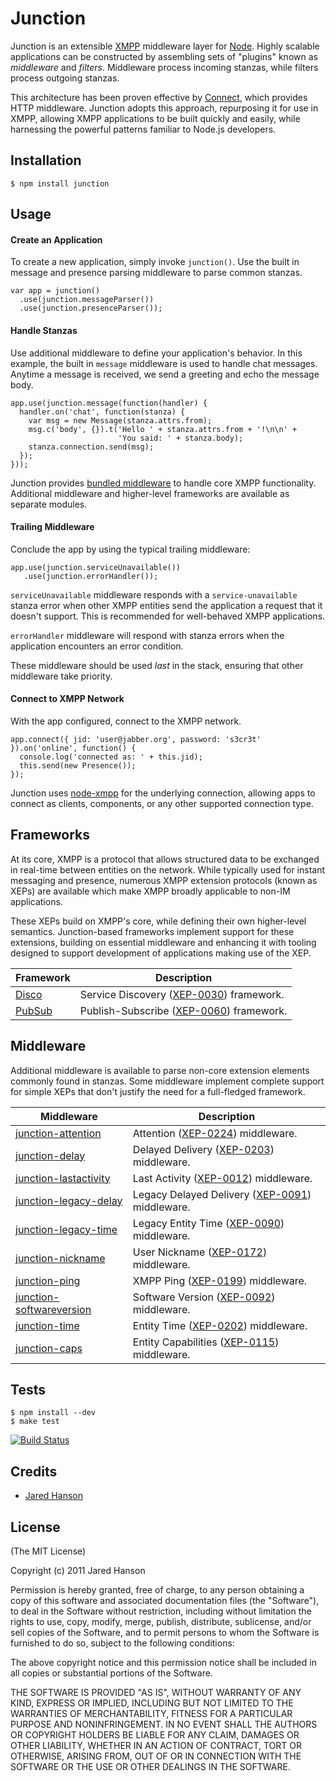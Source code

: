 # Junction

Junction is an extensible [XMPP](http://xmpp.org/) middleware layer for [Node](http://nodejs.org).
Highly scalable applications can be constructed by assembling sets of "plugins"
known as _middleware_ and _filters_.  Middleware process incoming stanzas, while
filters process outgoing stanzas.

This architecture has been proven effective by [Connect](http://www.senchalabs.org/connect/),
which provides HTTP middleware.  Junction adopts this approach, repurposing it
for use in XMPP, allowing XMPP applications to be built quickly and easily,
while harnessing the powerful patterns familiar to Node.js developers.

## Installation

    $ npm install junction

## Usage

#### Create an Application

To create a new application, simply invoke `junction()`.  Use the built in
message and presence parsing middleware to parse common stanzas.

    var app = junction()
      .use(junction.messageParser())
      .use(junction.presenceParser());

#### Handle Stanzas

Use additional middleware to define your application's behavior.  In this
example, the built in `message` middleware is used to handle chat messages.
Anytime a message is received, we send a greeting and echo the message body.

    app.use(junction.message(function(handler) {
      handler.on('chat', function(stanza) {
        var msg = new Message(stanza.attrs.from);
        msg.c('body', {}).t('Hello ' + stanza.attrs.from + '!\n\n' +
                            'You said: ' + stanza.body);
        stanza.connection.send(msg);
      });
    }));
    
Junction provides [bundled middleware](https://github.com/jaredhanson/junction/tree/master/lib/junction/middleware)
to handle core XMPP functionality.  Additional middleware and higher-level
frameworks are available as separate modules.

#### Trailing Middleware

Conclude the app by using the typical trailing middleware:

    app.use(junction.serviceUnavailable())
       .use(junction.errorHandler());

`serviceUnavailable` middleware responds with a `service-unavailable` stanza
error when other XMPP entities send the application a request that it doesn't
support.  This is recommended for well-behaved XMPP applications.

`errorHandler` middleware will respond with stanza errors when the application
encounters an error condition.

These middleware should be used _last_ in the stack, ensuring that other
middleware take priority.

#### Connect to XMPP Network

With the app configured, connect to the XMPP network.

    app.connect({ jid: 'user@jabber.org', password: 's3cr3t' }).on('online', function() {
      console.log('connected as: ' + this.jid);
      this.send(new Presence());
    });

Junction uses [node-xmpp](https://github.com/astro/node-xmpp) for the underlying
connection, allowing apps to connect as clients, components, or any other
supported connection type.

## Frameworks

At its core, XMPP is a protocol that allows structured data to be exchanged in
real-time between entities on the network.  While typically used for instant
messaging and presence, numerous XMPP extension protocols (known as XEPs) are
available which make XMPP broadly applicable to non-IM applications.

These XEPs build on XMPP's core, while defining their own higher-level
semantics.  Junction-based frameworks implement support for these extensions,
building on essential middleware and enhancing it with tooling designed to
support development of applications making use of the XEP.

<table>
  <thead>
    <tr><th>Framework</th><th>Description</th></tr>
  </thead>
  <tbody>
    <tr><td><a href="https://github.com/jaredhanson/junction-disco">Disco</a></td><td>Service Discovery (<a href="http://xmpp.org/extensions/xep-0030.html">XEP-0030</a>) framework.</td></tr>
    <tr><td><a href="https://github.com/jaredhanson/junction-pubsub">PubSub</a></td><td>Publish-Subscribe (<a href="http://xmpp.org/extensions/xep-0060.html">XEP-0060</a>) framework.</td></tr>
  </tbody>
</table>

## Middleware

Additional middleware is available to parse non-core extension elements commonly
found in stanzas.  Some middleware implement complete support for simple XEPs
that don't justify the need for a full-fledged framework.

<table>
  <thead>
    <tr><th>Middleware</th><th>Description</th></tr>
  </thead>
  <tbody>
    <tr><td><a href="https://github.com/jaredhanson/junction-attention">junction-attention</a></td><td>Attention (<a href="http://xmpp.org/extensions/xep-0224.html">XEP-0224</a>) middleware.</td></tr>
    <tr><td><a href="https://github.com/jaredhanson/junction-delay">junction-delay</a></td><td>Delayed Delivery (<a href="http://xmpp.org/extensions/xep-0203.html">XEP-0203</a>) middleware.</td></tr>
    <tr><td><a href="https://github.com/jaredhanson/junction-lastactivity">junction-lastactivity</a></td><td>Last Activity (<a href="http://xmpp.org/extensions/xep-0012.html">XEP-0012</a>) middleware.</td></tr>
    <tr><td><a href="https://github.com/jaredhanson/junction-legacy-delay">junction-legacy-delay</a></td><td>Legacy Delayed Delivery (<a href="http://xmpp.org/extensions/xep-0091.html">XEP-0091</a>) middleware.</td></tr>
    <tr><td><a href="https://github.com/jaredhanson/junction-legacy-time">junction-legacy-time</a></td><td>Legacy Entity Time (<a href="http://xmpp.org/extensions/xep-0090.html">XEP-0090</a>) middleware.</td></tr>
    <tr><td><a href="https://github.com/jaredhanson/junction-nickname">junction-nickname</a></td><td>User Nickname (<a href="http://xmpp.org/extensions/xep-0172.html">XEP-0172</a>) middleware.</td></tr>
    <tr><td><a href="https://github.com/jaredhanson/junction-ping">junction-ping</a></td><td>XMPP Ping (<a href="http://xmpp.org/extensions/xep-0199.html">XEP-0199</a>) middleware.</td></tr>
    <tr><td><a href="https://github.com/jaredhanson/junction-softwareversion">junction-softwareversion</a></td><td>Software Version (<a href="http://xmpp.org/extensions/xep-0092.html">XEP-0092</a>) middleware.</td></tr>
    <tr><td><a href="https://github.com/jaredhanson/junction-time">junction-time</a></td><td>Entity Time (<a href="http://xmpp.org/extensions/xep-0202.html">XEP-0202</a>) middleware.</td></tr>
    <tr><td><a href="https://github.com/Daniel15/junction-caps">junction-caps</a></td><td>Entity Capabilities (<a href="http://xmpp.org/extensions/xep-0115.html">XEP-0115</a>) middleware.</td></tr>
  </tbody>
</table>

## Tests

    $ npm install --dev
    $ make test

[![Build Status](https://secure.travis-ci.org/jaredhanson/junction.png)](http://travis-ci.org/jaredhanson/junction)

## Credits

  - [Jared Hanson](http://github.com/jaredhanson)

## License

(The MIT License)

Copyright (c) 2011 Jared Hanson

Permission is hereby granted, free of charge, to any person obtaining a copy of
this software and associated documentation files (the "Software"), to deal in
the Software without restriction, including without limitation the rights to
use, copy, modify, merge, publish, distribute, sublicense, and/or sell copies of
the Software, and to permit persons to whom the Software is furnished to do so,
subject to the following conditions:

The above copyright notice and this permission notice shall be included in all
copies or substantial portions of the Software.

THE SOFTWARE IS PROVIDED "AS IS", WITHOUT WARRANTY OF ANY KIND, EXPRESS OR
IMPLIED, INCLUDING BUT NOT LIMITED TO THE WARRANTIES OF MERCHANTABILITY, FITNESS
FOR A PARTICULAR PURPOSE AND NONINFRINGEMENT. IN NO EVENT SHALL THE AUTHORS OR
COPYRIGHT HOLDERS BE LIABLE FOR ANY CLAIM, DAMAGES OR OTHER LIABILITY, WHETHER
IN AN ACTION OF CONTRACT, TORT OR OTHERWISE, ARISING FROM, OUT OF OR IN
CONNECTION WITH THE SOFTWARE OR THE USE OR OTHER DEALINGS IN THE SOFTWARE.
